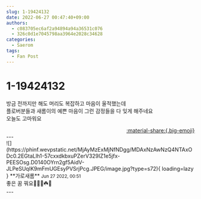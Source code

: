 ```yaml
---
slug: 1-19424132
date: 2022-06-27 00:47:40+09:00
authors:
  - c083705ec6af2a94894a94a36531c076
  - 326c0d1e7045798aa3964e2028c34628
categories:
  - Saerom
tags:
  - Fan Post
---
```


# 1-19424132

<div class="post-container" markdown="1">
<div class="content-container md-sidebar__scrollwrap" markdown="1">

방금 전까지만 해도 머리도 복잡하고 마음이 울적했는데<br>플로버분들과 새롬이의 예쁜 마음이 그런  감정들을 다 잊게 해주네요<br>오늘도 고마워요

</div>
</div>

<div style="text-align: right;" markdown="1">
<a href="https://weverse.io/fromis9/fanpost/1-19424132" style="text-align: right;">:material-share:{.big-emoji}</a>
</div>
---

<div class="comments-container md-sidebar__scrollwrap" markdown="1">
<div class="comment" markdown="1">
<div class='id-container' markdown="1">
![](https://phinf.wevpstatic.net/MjAyMzExMjNfNDgg/MDAxNzAwNzQ4NTAxODc0.2EGtaLlh1-57cxxdkbxuPZerV329IZ1e5jfx-PEESOsg.D0140OYrn2gf5AidV-JLPeSUqIK9mFmUGEsyPVSrjPcg.JPEG/image.jpg?type=s72){ loading=lazy }
**<span class="artist">가로새롬</span>** <small>Jun 27 2022, 00:51</small><br>
</div>
<div class='comment-body' markdown="1">
좋은 꿈 꿔요🌛🌈🫣☘️🍓
</div>
</div>
</div>
---
